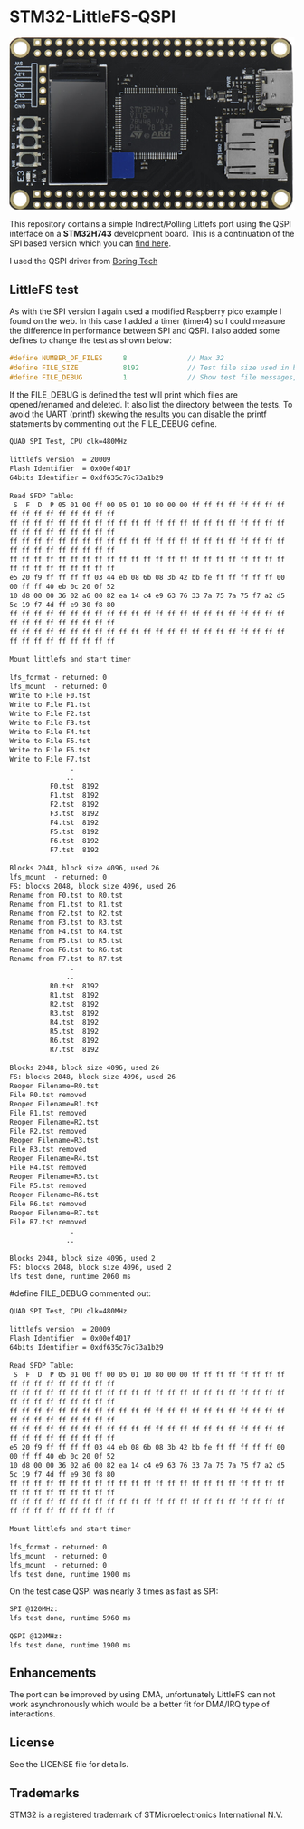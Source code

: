 # STM32-LittleFS-QSPI

<p align="center">
  <img src="weactstm32H7xx.png"/>
</p>

This repository contains a simple Indirect/Polling Littefs port using the QSPI interface on a **STM32H743** development board. This is a continuation of the SPI based version which you can [find here](https://github.com/htminuslab/STM32-LittleFS-SPI).

I used the QSPI driver from [Boring Tech](https://github.com/osos11-Git/STM32H743VIT6_Boring_TECH_QSPI)

## LittleFS test

As with the SPI version I again used a modified Raspberry pico example I found on the web. In this case I added a timer (timer4) so I could measure the difference in performance between SPI and QSPI. I also added some defines to change the test as shown below: 

```C
#define NUMBER_OF_FILES		8   			// Max 32
#define FILE_SIZE			8192			// Test file size used in bytes
#define FILE_DEBUG			1				// Show test file messages, disable for benchmark
```

If the FILE_DEBUG is defined the test will print which files are opened/renamed and deleted. It also list the directory between the tests. To avoid the UART (printf) skewing the results you can disable the printf statements by commenting out the FILE_DEBUG define.

```
QUAD SPI Test, CPU clk=480MHz

littlefs version  = 20009
Flash Identifier  = 0x00ef4017
64bits Identifier = 0xdf635c76c73a1b29

Read SFDP Table:
 S  F  D  P 05 01 00 ff 00 05 01 10 80 00 00 ff ff ff ff ff ff ff ff ff ff ff ff ff ff ff ff ff
ff ff ff ff ff ff ff ff ff ff ff ff ff ff ff ff ff ff ff ff ff ff ff ff ff ff ff ff ff ff ff ff
ff ff ff ff ff ff ff ff ff ff ff ff ff ff ff ff ff ff ff ff ff ff ff ff ff ff ff ff ff ff ff ff
ff ff ff ff ff ff ff ff ff ff ff ff ff ff ff ff ff ff ff ff ff ff ff ff ff ff ff ff ff ff ff ff
e5 20 f9 ff ff ff ff 03 44 eb 08 6b 08 3b 42 bb fe ff ff ff ff ff 00 00 ff ff 40 eb 0c 20 0f 52
10 d8 00 00 36 02 a6 00 82 ea 14 c4 e9 63 76 33 7a 75 7a 75 f7 a2 d5 5c 19 f7 4d ff e9 30 f8 80
ff ff ff ff ff ff ff ff ff ff ff ff ff ff ff ff ff ff ff ff ff ff ff ff ff ff ff ff ff ff ff ff
ff ff ff ff ff ff ff ff ff ff ff ff ff ff ff ff ff ff ff ff ff ff ff ff ff ff ff ff ff ff ff ff

Mount littlefs and start timer

lfs_format - returned: 0
lfs_mount  - returned: 0
Write to File F0.tst
Write to File F1.tst
Write to File F2.tst
Write to File F3.tst
Write to File F4.tst
Write to File F5.tst
Write to File F6.tst
Write to File F7.tst
               .
              ..
          F0.tst  8192
          F1.tst  8192
          F2.tst  8192
          F3.tst  8192
          F4.tst  8192
          F5.tst  8192
          F6.tst  8192
          F7.tst  8192

Blocks 2048, block size 4096, used 26
lfs_mount  - returned: 0
FS: blocks 2048, block size 4096, used 26
Rename from F0.tst to R0.tst
Rename from F1.tst to R1.tst
Rename from F2.tst to R2.tst
Rename from F3.tst to R3.tst
Rename from F4.tst to R4.tst
Rename from F5.tst to R5.tst
Rename from F6.tst to R6.tst
Rename from F7.tst to R7.tst
               .
              ..
          R0.tst  8192
          R1.tst  8192
          R2.tst  8192
          R3.tst  8192
          R4.tst  8192
          R5.tst  8192
          R6.tst  8192
          R7.tst  8192

Blocks 2048, block size 4096, used 26
FS: blocks 2048, block size 4096, used 26
Reopen Filename=R0.tst
File R0.tst removed
Reopen Filename=R1.tst
File R1.tst removed
Reopen Filename=R2.tst
File R2.tst removed
Reopen Filename=R3.tst
File R3.tst removed
Reopen Filename=R4.tst
File R4.tst removed
Reopen Filename=R5.tst
File R5.tst removed
Reopen Filename=R6.tst
File R6.tst removed
Reopen Filename=R7.tst
File R7.tst removed
               .
              ..

Blocks 2048, block size 4096, used 2
FS: blocks 2048, block size 4096, used 2
lfs test done, runtime 2060 ms
```

\#define FILE_DEBUG commented out:

```
QUAD SPI Test, CPU clk=480MHz

littlefs version  = 20009
Flash Identifier  = 0x00ef4017
64bits Identifier = 0xdf635c76c73a1b29

Read SFDP Table:
 S  F  D  P 05 01 00 ff 00 05 01 10 80 00 00 ff ff ff ff ff ff ff ff ff ff ff ff ff ff ff ff ff
ff ff ff ff ff ff ff ff ff ff ff ff ff ff ff ff ff ff ff ff ff ff ff ff ff ff ff ff ff ff ff ff
ff ff ff ff ff ff ff ff ff ff ff ff ff ff ff ff ff ff ff ff ff ff ff ff ff ff ff ff ff ff ff ff
ff ff ff ff ff ff ff ff ff ff ff ff ff ff ff ff ff ff ff ff ff ff ff ff ff ff ff ff ff ff ff ff
e5 20 f9 ff ff ff ff 03 44 eb 08 6b 08 3b 42 bb fe ff ff ff ff ff 00 00 ff ff 40 eb 0c 20 0f 52
10 d8 00 00 36 02 a6 00 82 ea 14 c4 e9 63 76 33 7a 75 7a 75 f7 a2 d5 5c 19 f7 4d ff e9 30 f8 80
ff ff ff ff ff ff ff ff ff ff ff ff ff ff ff ff ff ff ff ff ff ff ff ff ff ff ff ff ff ff ff ff
ff ff ff ff ff ff ff ff ff ff ff ff ff ff ff ff ff ff ff ff ff ff ff ff ff ff ff ff ff ff ff ff

Mount littlefs and start timer

lfs_format - returned: 0
lfs_mount  - returned: 0
lfs_mount  - returned: 0
lfs test done, runtime 1900 ms
```


On the test case QSPI was nearly 3 times as fast as SPI: 

```
SPI @120MHz:
lfs test done, runtime 5960 ms

QSPI @120MHz:
lfs test done, runtime 1900 ms
```

## Enhancements

The port can be improved by using DMA, unfortunately LittleFS can not work asynchronously which would be a better fit for DMA/IRQ type of interactions.  

## License

See the LICENSE file for details.


## Trademarks

STM32 is a registered trademark of STMicroelectronics International N.V.

